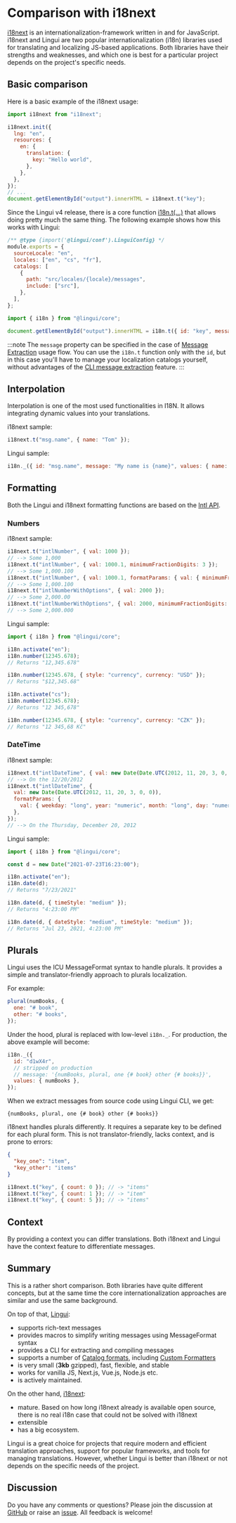 # Comparison with i18next

[i18next](https://www.i18next.com/) is an internationalization-framework written in and for JavaScript. i18next and Lingui are two popular internationalization (i18n) libraries used for translating and localizing JS-based applications. Both libraries have their strengths and weaknesses, and which one is best for a particular project depends on the project's specific needs.

## Basic comparison

Here is a basic example of the i18next usage:

```js
import i18next from "i18next";

i18next.init({
  lng: "en",
  resources: {
    en: {
      translation: {
        key: "Hello world",
      },
    },
  },
});
// ...
document.getElementById("output").innerHTML = i18next.t("key");
```

Since the Lingui v4 release, there is a core function [i18n.t(...)](/docs/ref/core.md#i18n.t) that allows doing pretty much the same thing. The following example shows how this works with Lingui:

```js title="lingui.config.{js,ts}"
/** @type {import('@lingui/conf').LinguiConfig} */
module.exports = {
  sourceLocale: "en",
  locales: ["en", "cs", "fr"],
  catalogs: [
    {
      path: "src/locales/{locale}/messages",
      include: ["src"],
    },
  ],
};
```

```js
import { i18n } from "@lingui/core";

document.getElementById("output").innerHTML = i18n.t({ id: "key", message: "Hello world" });
```

:::note
The `message` property can be specified in the case of [Message Extraction](/docs/guides/message-extraction.md) usage flow. You can use the `i18n.t` function only with the `id`, but in this case you'll have to manage your localization catalogs yourself, without advantages of the [CLI message extraction](/docs/tutorials/cli.md#extracting-messages) feature.
:::

## Interpolation

Interpolation is one of the most used functionalities in I18N. It allows integrating dynamic values into your translations.

i18next sample:

```js
i18next.t("msg.name", { name: "Tom" });
```

Lingui sample:

```js
i18n._({ id: "msg.name", message: "My name is {name}", values: { name: "Tom" } });
```

## Formatting

Both the Lingui and i18next formatting functions are based on the [Intl API](https://developer.mozilla.org/en-US/docs/Web/JavaScript/Reference/Global_Objects/Intl).

### Numbers

i18next sample:

```js
i18next.t("intlNumber", { val: 1000 });
// --> Some 1,000
i18next.t("intlNumber", { val: 1000.1, minimumFractionDigits: 3 });
// --> Some 1,000.100
i18next.t("intlNumber", { val: 1000.1, formatParams: { val: { minimumFractionDigits: 3 } } });
// --> Some 1,000.100
i18next.t("intlNumberWithOptions", { val: 2000 });
// --> Some 2,000.00
i18next.t("intlNumberWithOptions", { val: 2000, minimumFractionDigits: 3 });
// --> Some 2,000.000
```

Lingui sample:

```js
import { i18n } from "@lingui/core";

i18n.activate("en");
i18n.number(12345.678);
// Returns "12,345.678"

i18n.number(12345.678, { style: "currency", currency: "USD" });
// Returns "$12,345.68"

i18n.activate("cs");
i18n.number(12345.678);
// Returns "12 345,678"

i18n.number(12345.678, { style: "currency", currency: "CZK" });
// Returns "12 345,68 Kč"
```

### DateTime

i18next sample:

```js
i18next.t("intlDateTime", { val: new Date(Date.UTC(2012, 11, 20, 3, 0, 0)) });
// --> On the 12/20/2012
i18next.t("intlDateTime", {
  val: new Date(Date.UTC(2012, 11, 20, 3, 0, 0)),
  formatParams: {
    val: { weekday: "long", year: "numeric", month: "long", day: "numeric" },
  },
});
// --> On the Thursday, December 20, 2012
```

Lingui sample:

```js
import { i18n } from "@lingui/core";

const d = new Date("2021-07-23T16:23:00");

i18n.activate("en");
i18n.date(d);
// Returns "7/23/2021"

i18n.date(d, { timeStyle: "medium" });
// Returns "4:23:00 PM"

i18n.date(d, { dateStyle: "medium", timeStyle: "medium" });
// Returns "Jul 23, 2021, 4:23:00 PM"
```

## Plurals

Lingui uses the ICU MessageFormat syntax to handle plurals. It provides a simple and translator-friendly approach to plurals localization.

For example:

```js
plural(numBooks, {
  one: "# book",
  other: "# books",
});
```

Under the hood, plural is replaced with low-level `i18n._`. For production, the above example will become:

```js
i18n._({
  id: "d1wX4r",
  // stripped on production
  // message: '{numBooks, plural, one {# book} other {# books}}',
  values: { numBooks },
});
```

When we extract messages from source code using Lingui CLI, we get:

```icu-message-format
{numBooks, plural, one {# book} other {# books}}
```

i18next handles plurals differently. It requires a separate key to be defined for each plural form. This is not translator-friendly, lacks context, and is prone to errors:

```json
{
  "key_one": "item",
  "key_other": "items"
}
```

```js
i18next.t("key", { count: 0 }); // -> "items"
i18next.t("key", { count: 1 }); // -> "item"
i18next.t("key", { count: 5 }); // -> "items"
```

## Context

By providing a context you can differ translations. Both i18next and Lingui have the context feature to differentiate messages.

## Summary

This is a rather short comparison. Both libraries have quite different concepts, but at the same time the core internationalization approaches are similar and use the same background.

On top of that, [Lingui](https://github.com/lingui/js-lingui):

- supports rich-text messages
- provides macros to simplify writing messages using MessageFormat syntax
- provides a CLI for extracting and compiling messages
- supports a number of [Catalog formats](/docs/ref/catalog-formats.md), including [Custom Formatters](/docs/guides/custom-formatter.md)
- is very small (**3kb** gzipped), fast, flexible, and stable
- works for vanilla JS, Next.js, Vue.js, Node.js etc.
- is actively maintained.

On the other hand, [i18next](https://www.i18next.com/):

- mature. Based on how long i18next already is available open source, there is no real i18n case that could not be solved with i18next
- extensible
- has a big ecosystem.

Lingui is a great choice for projects that require modern and efficient translation approaches, support for popular frameworks, and tools for managing translations. However, whether Lingui is better than i18next or not depends on the specific needs of the project.

## Discussion

Do you have any comments or questions? Please join the discussion at [GitHub](https://github.com/lingui/js-lingui/discussions) or raise an [issue](https://github.com/lingui/js-lingui/issues/new). All feedback is welcome!
